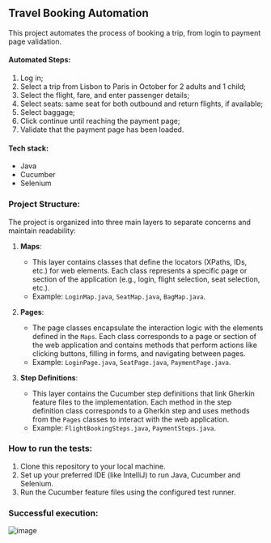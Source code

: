 ## Travel Booking Automation
This project automates the process of booking a trip, from login to payment page validation.

#### Automated Steps:
1. Log in;
2. Select a trip from Lisbon to Paris in October for 2 adults and 1 child;
3. Select the flight, fare, and enter passenger details;
4. Select seats: same seat for both outbound and return flights, if available;
5. Select baggage;
6. Click continue until reaching the payment page;
7. Validate that the payment page has been loaded.

#### Tech stack:
- Java
- Cucumber
- Selenium

### Project Structure:

The project is organized into three main layers to separate concerns and maintain readability:

1. **Maps**:
   - This layer contains classes that define the locators (XPaths, IDs, etc.) for web elements. Each class represents a specific page or section of the application (e.g., login, flight selection, seat selection, etc.).
   - Example: `LoginMap.java`, `SeatMap.java`, `BagMap.java`.

2. **Pages**:
   - The page classes encapsulate the interaction logic with the elements defined in the `Maps`. Each class corresponds to a page or section of the web application and contains methods that perform actions like clicking buttons, filling in forms, and navigating between pages.
   - Example: `LoginPage.java`, `SeatPage.java`, `PaymentPage.java`.

3. **Step Definitions**:
   - This layer contains the Cucumber step definitions that link Gherkin feature files to the implementation. Each method in the step definition class corresponds to a Gherkin step and uses methods from the `Pages` classes to interact with the web application.
   - Example: `FlightBookingSteps.java`, `PaymentSteps.java`.
  
### How to run the tests:
1. Clone this repository to your local machine.
2. Set up your preferred IDE (like IntelliJ) to run Java, Cucumber and Selenium.
3. Run the Cucumber feature files using the configured test runner.

### Successful execution:
![image](https://github.com/user-attachments/assets/645b9df9-2a3a-45f2-b34b-bc23d3b888d2)
